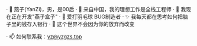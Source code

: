 · 👋 燕子(YanZi)，男，是00后
· 🔴 来自中国，我的理想工作是全栈工程师
· 🔭 我现在正在开发"燕子盒子"
· 👯 爱打羽毛球 BUG制造者 
· ✨ 我每天都在思考如何把脑子里的钱存入银行
· 🥇 这个世界不会因为你的放弃而改变

· 📫 如何联系我：yz@yzgzs.top
